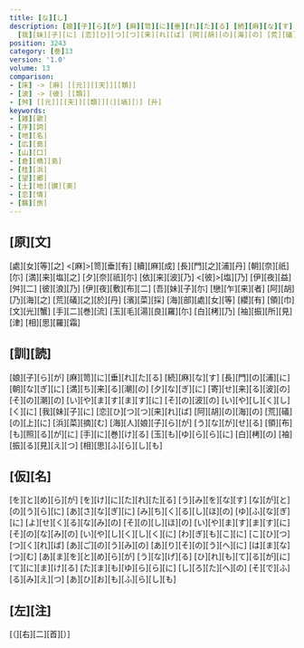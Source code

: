 ```yaml
---
title: [な][し]
description: [娘][子][ら][が] [麻][笥][に][垂][れ][た][る] [続][麻][な][す] [長][門][の][浦][に] [朝][な][ぎ][に] [満][ち][来][る][潮][の] [夕][な][ぎ][に] [寄][せ][来][る][波][の] [そ][の][潮][の] [い][や][ま][す][ま][す][に] [そ][の][波][の] [い][や][し][く][し][く][に]
  [我][妹][子][に] [恋][ひ][つ][つ][来][れ][ば] [阿][胡][の][海][の] [荒][礒][の][上][に] [浜][菜][摘][む] [海][人][娘][子][ら][が] [う][な][が][せ][る] [領][布][も][照][る][が][に] [手][に][巻][け][る] [玉][も][ゆ][ら][ら][に] [白][栲][の] [袖][振][る][見][え][つ] [相][思][ふ][ら][し][も]
position: 3243
category: [巻]13
version: '1.0'
volume: 13
comparison:
- [床] -> [麻] [[元]][[天]][[類]]
- [波] -> [彼] [[類]]
- [舛] [[元]][[天]][[類]][（][塙][）] [升]
keywords:
- [雑][歌]
- [序][詞]
- [地][名]
- [広][島]
- [山][口]
- [倉][橋][島]
- [桂][浜]
- [望][郷]
- [土][地][讃][美]
- [恋][情]
- [羈][旅]
---
```


## [原][文]

[處][女][等][之] <[麻]>[笥][垂][有] [續][麻][成] [長][門][之][浦][丹] [朝][奈][祇][尓] [満][来][塩][之] [夕][奈][祇][尓] [依][来][波][乃] <[彼]>[塩][乃] [伊][夜][益][舛][二] [彼][浪][乃] [伊][夜][敷][布][二] [吾][妹][子][尓] [戀][乍][来][者] [阿][胡][乃][海][之] [荒][礒][之][於][丹] [濱][菜][採] [海][部][處][女][等] [纓][有] [領][巾][文][光][蟹] [手][二][巻][流] [玉][毛][湯][良][羅][尓] [白][栲][乃] [袖][振][所][見][津] [相][思][羅][霜]

## [訓][読]

[娘][子][ら][が] [麻][笥][に][垂][れ][た][る] [続][麻][な][す] [長][門][の][浦][に] [朝][な][ぎ][に] [満][ち][来][る][潮][の] [夕][な][ぎ][に] [寄][せ][来][る][波][の] [そ][の][潮][の] [い][や][ま][す][ま][す][に] [そ][の][波][の] [い][や][し][く][し][く][に] [我][妹][子][に] [恋][ひ][つ][つ][来][れ][ば] [阿][胡][の][海][の] [荒][礒][の][上][に] [浜][菜][摘][む] [海][人][娘][子][ら][が] [う][な][が][せ][る] [領][布][も][照][る][が][に] [手][に][巻][け][る] [玉][も][ゆ][ら][ら][に] [白][栲][の] [袖][振][る][見][え][つ] [相][思][ふ][ら][し][も]

## [仮][名]

[を][と][め][ら][が] [を][け][に][た][れ][た][る] [う][み][を][な][す] [な][が][と][の][う][ら][に] [あ][さ][な][ぎ][に] [み][ち][く][る][し][ほ][の] [ゆ][ふ][な][ぎ][に] [よ][せ][く][る][な][み][の] [そ][の][し][ほ][の] [い][や][ま][す][ま][す][に] [そ][の][な][み][の] [い][や][し][く][し][く][に] [わ][ぎ][も][こ][に] [こ][ひ][つ][つ][く][れ][ば] [あ][ご][の][う][み][の] [あ][り][そ][の][う][へ][に] [は][ま][な][つ][む] [あ][ま][を][と][め][ら][が] [う][な][げ][る] [ひ][れ][も][て][る][が][に] [て][に][ま][け][る] [た][ま][も][ゆ][ら][ら][に] [し][ろ][た][へ][の] [そ][で][ふ][る][み][え][つ] [あ][ひ][お][も][ふ][ら][し][も]

## [左][注]

[（][右][二][首][）]
